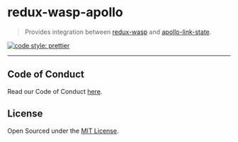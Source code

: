 # redux-wasp-apollo

> Provides integration between [redux-wasp](https://github.com/BlackWaspTech/redux-wasp) and [apollo-link-state](https://github.com/apollographql/apollo-link).

[![code style: prettier](https://img.shields.io/badge/code_style-prettier-ff69b4.svg?style=flat-square)](https://github.com/prettier/prettier)

---

## Code of Conduct

Read our Code of Conduct [here](CODE-OF-CONDUCT.md).

## License

Open Sourced under the [MIT License](LICENSE).
